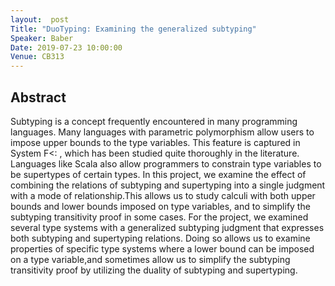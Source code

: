 ```yaml
---
layout:  post
Title: "DuoTyping: Examining the generalized subtyping"
Speaker: Baber
Date: 2019-07-23 10:00:00
Venue: CB313
---
```

## Abstract
Subtyping is a concept frequently encountered in many programming
languages. Many languages with parametric polymorphism allow users to
impose upper bounds to the type variables. This feature is captured in
System F<: , which has been studied quite thoroughly in the literature.
Languages like Scala also allow programmers to constrain type variables to
be supertypes of certain types. In this project, we examine the effect of
combining the relations of subtyping and supertyping into a single judgment
with a mode of relationship.This allows us to study calculi with both upper
bounds and lower bounds imposed on type variables, and to simplify the
subtyping transitivity proof in some cases. For the project, we examined
several type systems with a generalized subtyping judgment that expresses
both subtyping and supertyping relations. Doing so allows us to examine
properties of specific type systems where a lower bound can be imposed on a
type variable,and sometimes allow us to simplify the subtyping transitivity
proof by utilizing the duality of subtyping and supertyping.
